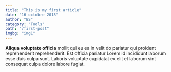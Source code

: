 ```yaml
---
title: "This is my first article"
date: "16 octobre 2018"
author: "BS"
category: "Tools"
path: "/first-post"
imgbg: "img1"
---
```

**Aliqua voluptate officia** mollit qui eu ea in velit do pariatur qui proident reprehenderit reprehenderit. 
Est officia pariatur Lorem id incididunt laborum esse duis culpa sunt. Laboris voluptate cupidatat ex elit et 
laborum sint consequat culpa dolore labore fugiat.
